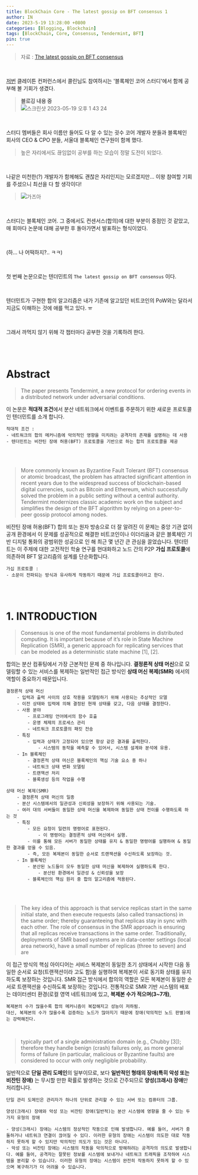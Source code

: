 ```yaml
---
title: BlockChain Core - The latest gossip on BFT consensus 1
author: IN
date: 2023-5-19 13:28:00 +0800
categories: [Blogging, Blockchain]
tags: [BlockChain, Core, Consensus, Tendermint, BFT]
pin: true
---
```



> 자료 : [The latest gossip on BFT consensus](https://in-nft.s3.ap-northeast-2.amazonaws.com/The+latest+gossip+on+BFT+consensus.pdf)

<br />

[저번](https://in63119.github.io/posts/KlaytnDevMeet_metaverse/) 클레이튼 컨퍼런스에서 콜린님도 참여하시는 '블록체인 코어 스터디'에서 함께 공부해 볼 기회가 생겼다. 
> **블로깅 내용 중**
> <br />
> ![스크린샷 2023-05-19 오후 1 43 24](https://github.com/in63119/in63119.github.io/assets/65399118/f47c51df-50c9-4b45-b791-4c53be7daae3)

<br />

스터디 멤버들은 회사 이름만 들어도 다 알 수 있는 굇수 코어 개발자 분들과 블록체인 회사의 CEO & CPO 분들, 서울대 블록체인 연구원이 함께 했다. 
> 높은 자리에서도 끊임없이 공부를 하는 모습이 정말 도전이 되었다.

<br />

나같은 미천한(?) 개발자가 함께해도 괜찮은 자리인지는 모르겠지만... 이왕 참여할 기회를 주셨으니 최선을 다 할 생각이다!
> ![가즈아](https://github.com/in63119/in63119.github.io/assets/65399118/ef1a5c06-eb02-4f50-b84f-0df85661914d)

<br />

스터디는 블록체인 코어. 그 중에서도 컨센서스(합의)에 대한 부분이 중점인 것 같았고, 매 회마다 논문에 대해 공부한 후 돌아가면서 발표하는 형식이었다.

<br />

(하... 나 어떡하지?.. ㅋㅋ)

<br />

첫 번째 논문으로는 텐더민트의 `The latest gossip on BFT consensus` 이다. 

<br />

텐더민트가 구현한 합의 알고리즘은 내가 기존에 알고있던 비트코인의 PoW와는 달라서 지금도 이해하는 것에 애를 먹고 있다. ㅠ

<br />

그래서 까먹지 않기 위해 각 챕터마다 공부한 것을 기록하려 한다.

<br />
<br />

# Abstract
> The paper presents Tendermint, a new protocol for ordering events in a distributed network under adversarial conditions. 

  이 논문은 **적대적 조건**에서 분산 네트워크에서 이벤트를 주문하기 위한 새로운 프로토콜인 텐더민트를 소개 합니다. 

```
적대적 조건 : 
- 네트워크의 합의 메커니즘에 악의적인 영향을 미치려는 공격자의 존재를 설명하는 데 사용
- 텐더민트는 비잔틴 장애 허용(BFT) 프로토콜을 기반으로 하는 합의 프로토콜을 제공
```

<br />
<br />

> More commonly known as Byzantine Fault Tolerant (BFT) consensus or atomic broadcast, the problem has attracted significant attention in recent years due to the widespread success of blockchain-based digital currencies, such as Bitcoin and Ethereum, which successfully solved the problem in a public setting without a central authority. Tendermint modernizes classic academic work on the subject and simplifies the design of the BFT algorithm by relying on a peer-to-peer gossip protocol among nodes.

비잔틴 장애 허용(BFT) 합의 또는 원자 방송으로 더 잘 알려진 이 문제는 중앙 기관 없이 공개 환경에서 이 문제를 성공적으로 해결한 비트코인이나 이더리움과 같은 블록체인 기반 디지털 통화의 광범위한 성공으로 인 해 최근 몇 년간 큰 관심을 끌었습니다. 텐더민트는 이 주제에 대한 고전적인 학술 연구를 현대화하고 노드 간의 P2P **가십 프로토콜**에 의존하여 BFT 알고리즘의 설계를 단순화합니다.

```
가십 프로토콜 :
- 소문이 전파되는 방식과 유사하게 작동하기 때문에 가십 프로토콜이라고 한다.
```

<br />
<br />

# 1. INTRODUCTION
> Consensus is one of the most fundamental problems in distributed computing. It is important because of it’s role in State Machine Replication (SMR), a generic approach for replicating services that can be modeled as a deterministic state machine [1], [2].

합의는 분산 컴퓨팅에서 가장 근본적인 문제 중 하나입니다. **결정론적 상태 머신**으로 모델링할 수 있는 서비스를 복제하는 일반적인 접근 방식인 **상태 머신 복제(SMR)** 에서의 역할이 중요하기 때문입니다. 

```
결정론적 상태 머신
    - 입력과 출력 사이의 상호 작용을 모델링하기 위해 사용되는 추상적인 모델
    - 이전 상태와 입력에 의해 결정된 현재 상태를 갖고, 다음 상태를 결정한다.
    - 사용 분야
        - 프로그래밍 언어에서의 함수 호출
        - 운영 체제의 프로세스 관리
        - 네트워크 프로토콜의 패킷 전송
    - 특징
        - 입력과 상태가 고정되어 있으면 항상 같은 결과를 출력한다.
            - 시스템의 동작을 예측할 수 있어서, 시스템 설계와 분석에 유용.
    - In 블록체인
        - 결정론적 상태 머신은 블록체인의 핵심 기술 요소 중 하나
        - 네트워크 상태 변화 모델링
        - 트랜잭션 처리
        - 블록생성 등의 작업을 수행
```

```
상태 머신 복제(SMR)
    - 결정론적 상태 머신의 일종
    - 분산 시스템에서의 일관성과 신뢰성을 보장하기 위해 사용되는 기술.
    - 여러 대의 서버들이 동일한 상태 머신을 복제하여 동일한 상태 전이를 수행하도록 하는 것
    - 특징
        - 모든 요청이 일련의 명령어로 표현된다.
            - 이 명령어는 결정론적 상태 머신에서 실행.
        - 이를 통해 모든 서버가 동일한 상태를 유지 & 동일한 명령어를 실행하여 & 동일한 결과를 얻을 수 있음.
        - 즉, 모든 복제본이 동일한 순서로 트랜잭션을 수신하도록 보장하는 것.
    - In 블록체인
        - 분산된 노드들이 모두 동일한 상태 머신을 복제하여 실행하도록 한다.
            - 분산된 환경에서 일관성 & 신뢰성을 보장
        - 블록체인의 핵심 원리 중 합의 알고리즘에 적용된다.
```

<br />
<br />

> The key idea of this approach is that service replicas start in the same initial state, and then execute requests (also called transactions) in the same order; thereby guaranteeing that replicas stay in sync with each other. The role of consensus in the SMR approach is ensuring that all replicas receive transactions in the same order. Traditionally, deployments of SMR based systems are in data-center settings (local area network), have a small number of replicas (three to seven) and are

이 접근 방식의 핵심 아이디어는 서비스 복제본이 동일한 초기 상태에서 시작한 다음 동일한 순서로 요청(트랜잭션이라 고도 함)을 실행하여 복제본이 서로 동기화 상태를 유지하도록 보장하는 것입니다. SMR 접근 방식에서 합의의 역할은 모든 복제본이 동일한 순서로 트랜잭션을 수신하도록 보장하는 것입니다. 전통적으로 SMR 기반 시스템의 배포는 데이터센터 환경(로컬 영역 네트워크)에 있고, **복제본 수가 적으며(3~7개)**, 

```
복제본의 수가 많을수록 합의 메커니즘이 복잡해지고 성능이 저하됨.
대신, 복제본의 수가 많을수록 검증하는 노드가 많아지기 때문에 장애(악의적인 노드 판별)에는 강력해진다.
```

<br />

> typically part of a single administration domain (e.g., Chubby [3]); therefore they handle benign (crash) failures only, as more general forms of failure (in particular, malicious or Byzantine faults) are considered to occur with only negligible probability.

일반적으로 **단일 관리 도메인**의 일부이므로, 보다 **일반적인 형태의 장애(특히 악성 또는 비잔틴 장애)** 는 무시할 만한 확률로 발생하는 것으로 간주되므로 **양성(크래시) 장애**만 처리합니다.

```
단일 관리 도메인은 관리자가 하나의 단위로 관리할 수 있는 서버 또는 컴퓨터의 그룹.
```

```
양성(크래시) 장애와 악성 또는 비잔틴 장애(일반적)는 분산 시스템에 영향을 줄 수 있는 두 가지 유형의 장애

- 양성(크래시) 장애는 시스템의 정상적인 작동으로 인해 발생합니다. 예를 들어, 서버가 충돌하거나 네트워크 연결이 끊어질 수 있다. 이러한 유형의 장애는 시스템이 의도한 대로 작동하지 못하게 할 수 있지만 악의적인 의도가 있는 것은 아니다.
- 악성 또는 비잔틴 장애는 시스템의 작동을 악의적으로 방해하려는 공격자의 의도로 발생합니다. 예를 들어, 공격자는 잘못된 정보를 시스템에 보내거나 네트워크 트래픽을 조작하여 시스템을 분리할 수 있습니다. 이러한 유형의 장애는 시스템이 완전히 작동하지 못하게 할 수 있으며 복구하기가 더 어려울 수 있습니다.
```

